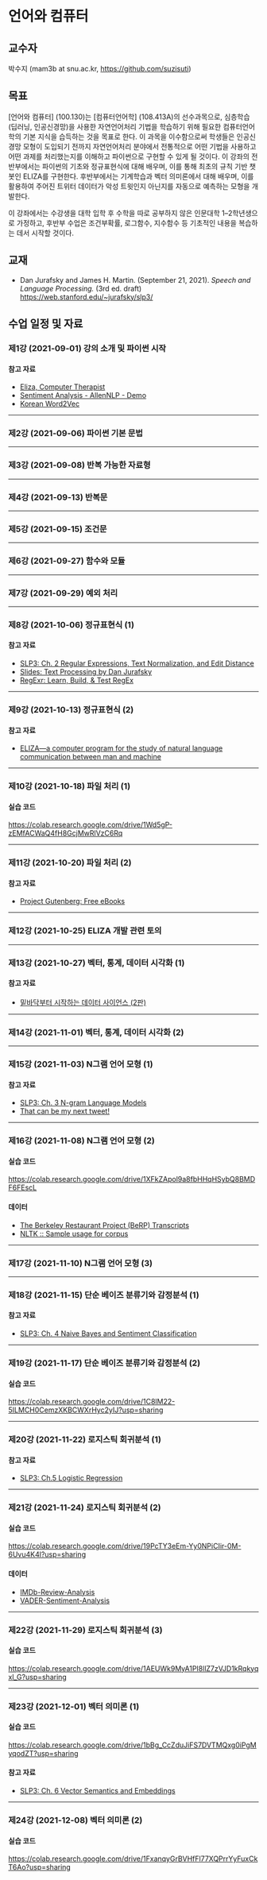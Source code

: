 # 언어와 컴퓨터 

## 교수자

박수지 (mam3b at snu.ac.kr, https://github.com/suzisuti)

## 목표

[언어와 컴퓨터] (100.130)는 [컴퓨터언어학] (108.413A)의 선수과목으로, 심층학습(딥러닝, 인공신경망)을 사용한 자연언어처리 기법을 학습하기 위해 필요한 컴퓨터언어학의 기본 지식을 습득하는 것을 목표로 한다. 이 과목을 이수함으로써 학생들은 인공신경망 모형이 도입되기 전까지 자연언어처리 분야에서 전통적으로 어떤 기법을 사용하고 어떤 과제를 처리했는지를 이해하고 파이썬으로 구현할 수 있게 될 것이다. 이 강좌의 전반부에서는 파이썬의 기초와 정규표현식에 대해 배우며, 이를 통해 최초의 규칙 기반 챗봇인 ELIZA를 구현한다. 후반부에서는 기계학습과 벡터 의미론에서 대해 배우며, 이를 활용하여 주어진 트위터 데이터가 악성 트윗인지 아닌지를 자동으로 예측하는 모형을 개발한다.

이 강좌에서는 수강생을 대학 입학 후 수학을 따로 공부하지 않은 인문대학 1–2학년생으로 가정하고, 후반부 수업은 조건부확률, 로그함수, 지수함수 등 기초적인 내용을 복습하는 데서 시작할 것이다.

## 교재

+ Dan Jurafsky and James H. Martin. (September 21, 2021). *Speech and Language Processing.* (3rd ed. draft) https://web.stanford.edu/~jurafsky/slp3/

## 수업 일정 및 자료

### 제1강 (2021-09-01) 강의 소개 및 파이썬 시작

#### 참고 자료

+ [Eliza, Computer Therapist](http://psych.fullerton.edu/mbirnbaum/psych101/Eliza.htm)
+ [Sentiment Analysis - AllenNLP - Demo](https://demo.allennlp.org/sentiment-analysis/glove-sentiment-analysis)
+ [Korean Word2Vec](https://word2vec.kr/)

---

### 제2강 (2021-09-06) 파이썬 기본 문법

---

### 제3강 (2021-09-08) 반복 가능한 자료형

---

### 제4강 (2021-09-13) 반복문

---

### 제5강 (2021-09-15) 조건문

---

### 제6강 (2021-09-27) 함수와 모듈

---

### 제7강 (2021-09-29) 예외 처리

---

### 제8강 (2021-10-06) 정규표현식 (1)

#### 참고 자료 
+ [SLP3: Ch. 2 Regular Expressions, Text Normalization, and Edit Distance](https://web.stanford.edu/~jurafsky/slp3/2.pdf)
+ [Slides: Text Processing by Dan Jurafsky](https://web.stanford.edu/~jurafsky/slp3/slides/2_TextProc_Mar_25_2021.pdf)
+ [RegExr: Learn, Build, & Test RegEx](https://regexr.com/)

---

### 제9강 (2021-10-13) 정규표현식 (2)

#### 참고 자료

+ [ELIZA—a computer program for the study of natural language communication between man and machine](https://dl.acm.org/doi/10.1145/365153.365168)

---

### 제10강 (2021-10-18) 파일 처리 (1)

#### 실습 코드

https://colab.research.google.com/drive/1Wd5gP-zEMfACWaQ4fH8GcjMwRlVzC6Rq

---

### 제11강 (2021-10-20) 파일 처리 (2)

#### 참고 자료

+ [Project Gutenberg: Free eBooks](https://www.gutenberg.org/)

---

### 제12강 (2021-10-25) ELIZA 개발 관련 토의

---

### 제13강 (2021-10-27) 벡터, 통계, 데이터 시각화 (1)

#### 참고 자료
+ [밑바닥부터 시작하는 데이터 사이언스 (2판)](https://github.com/insightbook/Data-Science-from-Scratch)

---

### 제14강 (2021-11-01) 벡터, 통계, 데이터 시각화 (2)

---

### 제15강 (2021-11-03) N그램 언어 모형 (1)

#### 참고 자료

+ [SLP3: Ch. 3 N-gram Language Models](https://web.stanford.edu/~jurafsky/slp3/3.pdf)
+ [That can be my next tweet!](https://yes.thatcan.be/my/next/tweet/)

---

### 제16강 (2021-11-08) N그램 언어 모형 (2)

#### 실습 코드

https://colab.research.google.com/drive/1XFkZApol9a8fbHHqHSybQ8BMDF6FEscL

#### 데이터

+ [The Berkeley Restaurant Project (BeRP) Transcripts](https://github.com/wooters/berp-trans)
+ [NLTK :: Sample usage for corpus](https://www.nltk.org/howto/corpus.html)

---

### 제17강 (2021-11-10) N그램 언어 모형 (3)

---

### 제18강 (2021-11-15) 단순 베이즈 분류기와 감정분석 (1)

#### 참고 자료

+ [SLP3: Ch. 4 Naive Bayes and Sentiment Classification](https://web.stanford.edu/~jurafsky/slp3/4.pdf)

---

### 제19강 (2021-11-17) 단순 베이즈 분류기와 감정분석 (2)

#### 실습 코드

https://colab.research.google.com/drive/1C8lM22-5ILMCH0CemzXKBCWXrHyc2yIJ?usp=sharing

---

### 제20강 (2021-11-22) 로지스틱 회귀분석 (1)

#### 참고 자료

+ [SLP3: Ch.5 Logistic Regression](https://web.stanford.edu/~jurafsky/slp3/5.pdf)

---

### 제21강 (2021-11-24) 로지스틱 회귀분석 (2)

#### 실습 코드

https://colab.research.google.com/drive/19PcTY3eEm-Yy0NPiCIir-0M-6Uvu4K4l?usp=sharing

#### 데이터

+ [IMDb-Review-Analysis](https://github.com/LawrenceDuan/IMDb-Review-Analysis)
+ [VADER-Sentiment-Analysis](https://github.com/cjhutto/vaderSentiment)

---

### 제22강 (2021-11-29) 로지스틱 회귀분석 (3)

#### 실습 코드

https://colab.research.google.com/drive/1AEUWk9MyA1PI8llZ7zVJD1kRqkyqxl_G?usp=sharing

---

### 제23강 (2021-12-01) 벡터 의미론 (1)

#### 실습 코드

https://colab.research.google.com/drive/1bBg_CcZduJiFS7DVTMQxg0iPgMyqodZT?usp=sharing

#### 참고 자료

+ [SLP3: Ch. 6 Vector Semantics and Embeddings](https://web.stanford.edu/~jurafsky/slp3/6.pdf)

---

### 제24강 (2021-12-08) 벡터 의미론 (2)

#### 실습 코드

https://colab.research.google.com/drive/1FxanqyGrBVHfFl77XQPrrYyFuxCkT6Ao?usp=sharing
